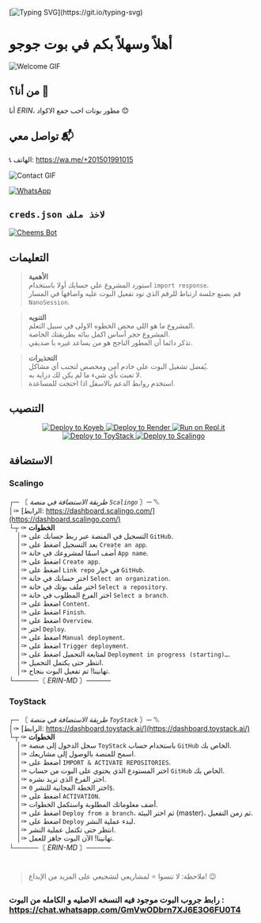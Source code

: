 [![Typing SVG](https://readme-typing-svg.demolab.com?font=Fira+Code&pause=1000&color=00CB22&width=435&lines=بوت+جوجو+بوت+قابل+للتطوير;كل+شي+غير+مشفر+استمتع+وشكرا+لك+%A3;%5B+ارين+هو+المطور+تدعمه+لاتنسى+%5D_)](https://git.io/typing-svg)

# أهلاً وسهلاً بكم في  بوت جوجو
![Welcome GIF](https://i.imgur.com/GYQR6dx.jpeg)

## من أنا؟ 🤔
أنا *ERIN*، مطور بوتات احب جمع الاكواد 😊

## تواصل معي 📬
📞 الهاتف: https://wa.me/+201501991015  

![Contact GIF]([https://media1.tenor.com/m/Q6rgr_3z9W0AAAAC/kiss.gif](https://c.tenor.com/D2H0hPltOdYAAAAM/golden-boy-fake-keyboard-programing-coding-paper-book.gif))

[![WhatsApp](https://img.shields.io/badge/قناة-25D366?style=for-the-badge&logo=whatsapp&logoColor=white)](https://whatsapp.com/channel/0029VaiUhw5BFLgV89U3rT18)

## `creds.json لاخذ ملف`
[![Cheems Bot](https://repl.it/badge/github/quiec/whatsasena)](https://replit.com/@boudysaid7/Nano-Session)

## التعليمات

> **الأهمية**  
> استورد المشروع علي حسابك أولا باستخدام `import response`.  
> قم بصنع جلسة ارتباط للرقم الذي تود تفعيل البوت عليه واضافها في المسار `NanoSession`.  

> **التنويه**  
> المشروع ما هو اللي محض الخطوه الاولى في سبيل التعلم.  
> المشروع حجر أساس اكمل بنائه بطريقتك الخاصة.  
> تذكر دائما أن المطور الناجح هو من يساعد غيره يا صديقي.  

> **التحذيرات**  
> يُفضل تشغيل البوت على خادم آمن ومخصص لتجنب أي مشاكل.  
> لا تعبث بأي شيء ما لم يكن لك دراية به.  
> استخدم روابط الدعم بالاسفل اذا احتجت للمساعدة.

## التنصيب

<p align="center">
  <a href="https://app.koyeb.com/deploy?type=git&repository=https://github.com/Boudy1490/Nano-bot&branch=master&name=mysticbot">
    <img src="https://binbashbanana.github.io/deploy-buttons/buttons/remade/koyeb.svg" alt="Deploy to Koyeb"/>
  </a>
  <a href="https://dashboard.render.com/blueprint/new?repo=https%3A%2F%2Fgithub.com%2FBoudy1490%2FNano-bot">
    <img src="https://binbashbanana.github.io/deploy-buttons/buttons/remade/render.svg" alt="Deploy to Render"/>
  </a>
  <a href="https://replit.com/@boudysaid7/Nano-bot">
    <img src="https://binbashbanana.github.io/deploy-buttons/buttons/remade/replit.svg" alt="Run on Repl.it"/>
  </a>
  <a href="https://dashboard.toystack.ai/repositories/a1a5a3d9-c3df-453f-b2da-043e21f5c99e/deployments">
    <img src="https://via.placeholder.com/130x30/007bff/ffffff?text=Deploy+to+ToyStack" alt="Deploy to ToyStack"/>
  </a>
  <a href="https://my.scalingo.com/deploy?source=https://github.com/Boudy1490/Nano-bot">
    <img src="https://via.placeholder.com/130x30/4F4E8A/ffffff?text=Deploy+to+Scalingo" alt="Deploy to Scalingo"/>
  </a>
</p>

## الاستضافة

### Scalingo

┌─ 〘 *طريقة الاستضافة في منصة `Scalingo`* 〙─ ⳹  
│✑ [الرابط: https://dashboard.scalingo.com/](https://dashboard.scalingo.com/)  
└┬ ✑ **الخطوات**  
&nbsp;&nbsp;&nbsp;&nbsp;│✑ التسجيل في المنصة عبر ربط حسابك على `GitHub`.  
&nbsp;&nbsp;&nbsp;&nbsp;│✑ بعد التسجيل اضغط على `Create an app`.  
&nbsp;&nbsp;&nbsp;&nbsp;│✑ أضف اسمًا لمشروعك في خانة `App name`.  
&nbsp;&nbsp;&nbsp;&nbsp;│✑ اضغط على `Create app`.  
&nbsp;&nbsp;&nbsp;&nbsp;│✑ اضغط على `Link repo` في خيار `GitHub`.  
&nbsp;&nbsp;&nbsp;&nbsp;│✑ اختر حسابك في خانة `Select an organization`.  
&nbsp;&nbsp;&nbsp;&nbsp;│✑ اختر ملف بوتك في خانة `Select a repository`.  
&nbsp;&nbsp;&nbsp;&nbsp;│✑ اختر الفرع المطلوب في خانة `Select a branch`.  
&nbsp;&nbsp;&nbsp;&nbsp;│✑ اضغط على `Content`.  
&nbsp;&nbsp;&nbsp;&nbsp;│✑ اضغط على `Finish`.  
&nbsp;&nbsp;&nbsp;&nbsp;│✑ اضغط على `Overview`.  
&nbsp;&nbsp;&nbsp;&nbsp;│✑ اختر `Deploy`.  
&nbsp;&nbsp;&nbsp;&nbsp;│✑ اضغط على `Manual deployment`.  
&nbsp;&nbsp;&nbsp;&nbsp;│✑ اضغط على `Trigger deployment`.  
&nbsp;&nbsp;&nbsp;&nbsp;│✑ لمتابعة التحميل اضغط على `Deployment in progress (starting)…`.  
&nbsp;&nbsp;&nbsp;&nbsp;│✑ انتظر حتى يكتمل التحميل.  
&nbsp;&nbsp;&nbsp;&nbsp;│✑ تهانينا! تم تفعيل البوت بنجاح.  
└─────〘 *ERIN-MD* 〙─────

### ToyStack

┌─ 〘 *طريقة الاستضافة في منصة `ToyStack`* 〙─ ⳹  
│✑ [الرابط: https://dashboard.toystack.ai/](https://dashboard.toystack.ai/)  
└┬ ✑ **الخطوات**  
&nbsp;&nbsp;&nbsp;&nbsp;│✑ سجل الدخول إلى منصة `ToyStack` باستخدام حساب `GitHub` الخاص بك.  
&nbsp;&nbsp;&nbsp;&nbsp;│✑ اسمح للمنصة بالوصول إلى مشاريعك.  
&nbsp;&nbsp;&nbsp;&nbsp;│✑ اضغط على `IMPORT & ACTIVATE REPOSITORIES`.  
&nbsp;&nbsp;&nbsp;&nbsp;│✑ اختر المستودع الذي يحتوي على البوت من حساب `GitHub` الخاص بك.  
&nbsp;&nbsp;&nbsp;&nbsp;│✑ اختر الفرع الذي تريد نشره.  
&nbsp;&nbsp;&nbsp;&nbsp;│✑ اختر الخطة المجانية للنشر `0$`.  
&nbsp;&nbsp;&nbsp;&nbsp;│✑ اضغط على `ACTIVATION`.  
&nbsp;&nbsp;&nbsp;&nbsp;│✑ أضف معلوماتك المطلوبة واستكمل الخطوات.  
&nbsp;&nbsp;&nbsp;&nbsp;│✑ اضغط على `Deploy from a branch`، ثم اختر البيئة (master)، ثم زمن التفعيل.  
&nbsp;&nbsp;&nbsp;&nbsp;│✑ اضغط على `Deploy` لبدء عملية النشر.  
&nbsp;&nbsp;&nbsp;&nbsp;│✑ انتظر حتى تكتمل عملية النشر.  
&nbsp;&nbsp;&nbsp;&nbsp;│✑ تهانينا! الآن البوت جاهز للعمل.  
└─────〘 *ERIN-MD* 〙─────

#



> ملاحظة: لا تنسوا ⭐ لمشاريعي لتشجيعي على المزيد من الإبداع! 😉
### رابط جروب البوت موجود فيه النسخه الاصليه و الكامله من البوت : https://chat.whatsapp.com/GmVwODbrn7XJ6E3O6FU0T4
